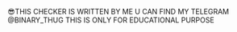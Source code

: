 😎THIS CHECKER IS WRITTEN BY ME
U CAN FIND MY TELEGRAM @BINARY_THUG
THIS IS ONLY FOR EDUCATIONAL PURPOSE
